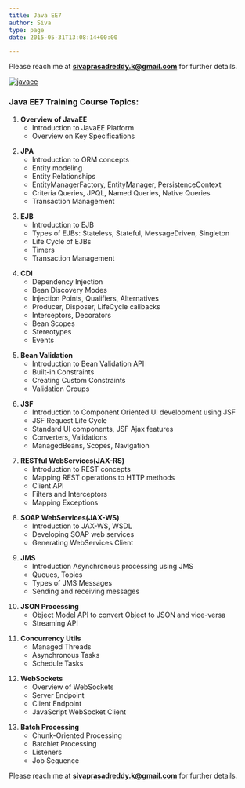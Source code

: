 ```yaml
---
title: Java EE7
author: Siva
type: page
date: 2015-05-31T13:08:14+00:00

---
```

Please reach me at <span style="color: #993366;"><strong>sivaprasadreddy.k@gmail.com</strong></span> for further details.

[<img class="size-medium wp-image-616 aligncenter" src="https://i0.wp.com/sivalabs.in/wp-content/uploads/2015/05/javaee.png?resize=300%2C128" alt="javaee" srcset="https://i0.wp.com/sivalabs.in/wp-content/uploads/2015/05/javaee.png?resize=300%2C128 300w, https://i0.wp.com/sivalabs.in/wp-content/uploads/2015/05/javaee.png?w=647 647w" sizes="(max-width: 300px) 100vw, 300px" data-recalc-dims="1" />][1]

### Java EE7 Training Course Topics:

  1. **Overview of JavaEE** 
      * Introduction to JavaEE Platform
      * Overview on Key Specifications

<ol start="2">
  <li>
    <strong>JPA</strong> <ul>
      <li>
        Introduction to ORM concepts
      </li>
      <li>
        Entity modeling
      </li>
      <li>
        Entity Relationships
      </li>
      <li>
        EntityManagerFactory, EntityManager, PersistenceContext
      </li>
      <li>
        Criteria Queries, JPQL, Named Queries, Native Queries
      </li>
      <li>
        Transaction Management
      </li>
    </ul>
  </li>
</ol>

<ol start="3">
  <li>
    <strong>EJB</strong> <ul>
      <li>
        Introduction to EJB
      </li>
      <li>
        Types of EJBs: Stateless, Stateful, MessageDriven, Singleton
      </li>
      <li>
        Life Cycle of EJBs
      </li>
      <li>
        Timers
      </li>
      <li>
        Transaction Management
      </li>
    </ul>
  </li>
</ol>

<ol start="4">
  <li>
    <strong>CDI</strong> <ul>
      <li>
        Dependency Injection
      </li>
      <li>
        Bean Discovery Modes
      </li>
      <li>
        Injection Points, Qualifiers, Alternatives
      </li>
      <li>
        Producer, Disposer, LifeCycle callbacks
      </li>
      <li>
        Interceptors, Decorators
      </li>
      <li>
        Bean Scopes
      </li>
      <li>
        Stereotypes
      </li>
      <li>
        Events
      </li>
    </ul>
  </li>
</ol>

<ol start="5">
  <li>
    <strong>Bean Validation</strong> <ul>
      <li>
        Introduction to Bean Validation API
      </li>
      <li>
        Built-in Constraints
      </li>
      <li>
        Creating Custom Constraints
      </li>
      <li>
        Validation Groups
      </li>
    </ul>
  </li>
</ol>

<ol start="6">
  <li>
    <strong>JSF</strong> <ul>
      <li>
        Introduction to Component Oriented UI development using JSF
      </li>
      <li>
        JSF Request Life Cycle
      </li>
      <li>
        Standard UI components, JSF Ajax features
      </li>
      <li>
        Converters, Validations
      </li>
      <li>
        ManagedBeans, Scopes, Navigation
      </li>
    </ul>
  </li>
</ol>

<ol start="7">
  <li>
    <strong>RESTful WebServices(JAX-RS)</strong> <ul>
      <li>
        Introduction to REST concepts
      </li>
      <li>
        Mapping REST operations to HTTP methods
      </li>
      <li>
        Client API
      </li>
      <li>
        Filters and Interceptors
      </li>
      <li>
        Mapping Exceptions
      </li>
    </ul>
  </li>
</ol>

<ol start="8">
  <li>
    <strong>SOAP WebServices(JAX-WS)</strong> <ul>
      <li>
        Introduction to JAX-WS, WSDL
      </li>
      <li>
        Developing SOAP web services
      </li>
      <li>
        Generating WebServices Client
      </li>
    </ul>
  </li>
</ol>

<ol start="9">
  <li>
    <strong>JMS </strong> <ul>
      <li>
        Introduction Asynchronous processing using JMS
      </li>
      <li>
        Queues, Topics
      </li>
      <li>
        Types of JMS Messages
      </li>
      <li>
        Sending and receiving messages
      </li>
    </ul>
  </li>
</ol>

<ol start="10">
  <li>
    <strong>JSON Processing</strong> <ul>
      <li>
        Object Model API to convert Object to JSON and vice-versa
      </li>
      <li>
        Streaming API
      </li>
    </ul>
  </li>
</ol>

<ol start="11">
  <li>
    <strong>Concurrency Utils</strong> <ul>
      <li>
        Managed Threads
      </li>
      <li>
        Asynchronous Tasks
      </li>
      <li>
        Schedule Tasks
      </li>
    </ul>
  </li>
</ol>

<ol start="12">
  <li>
    <strong>WebSockets</strong> <ul>
      <li>
        Overview of WebSockets
      </li>
      <li>
        Server Endpoint
      </li>
      <li>
        Client Endpoint
      </li>
      <li>
        JavaScript WebSocket Client
      </li>
    </ul>
  </li>
</ol>

<ol start="13">
  <li>
    <strong>Batch Processing</strong> <ul>
      <li>
        Chunk-Oriented Processing
      </li>
      <li>
        Batchlet Processing
      </li>
      <li>
        Listeners
      </li>
      <li>
        Job Sequence
      </li>
    </ul>
  </li>
</ol>

Please reach me at <span style="color: #993366;"><strong>sivaprasadreddy.k@gmail.com</strong></span> for further details.

 [1]: https://i2.wp.com/sivalabs.in/wp-content/uploads/2015/06/java-ee2.jpg
